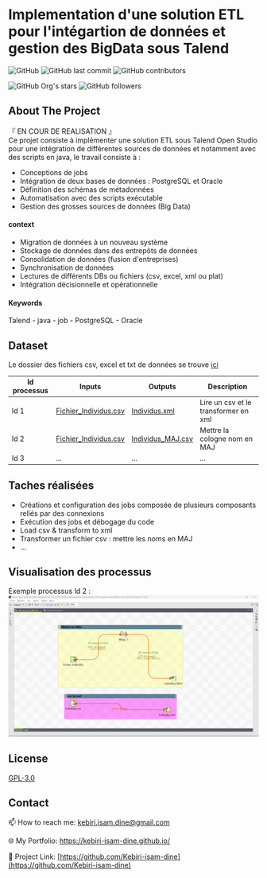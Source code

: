 # Implementation d'une solution ETL pour l'intégartion de données et gestion des BigData sous Talend




![GitHub](https://img.shields.io/github/license/kebiri-isam-dine/Implementation-d-une-solution-ETL-et-gestion-des-BigData-sous-Talend?color=g&style=for-the-badge)
![GitHub last commit](https://img.shields.io/github/last-commit/kebiri-isam-dine/Implementation-d-une-solution-ETL-et-gestion-des-BigData-sous-Talend?color=red&style=for-the-badge)
![GitHub contributors](https://img.shields.io/github/contributors/kebiri-isam-dine/Implementation-d-une-solution-ETL-et-gestion-des-BigData-sous-Talend?color=yellow&style=for-the-badge)

![GitHub Org's stars](https://img.shields.io/github/stars/kebiri-isam-dine?style=social)
![GitHub followers](https://img.shields.io/github/followers/kebiri-isam-dine?style=social)




## About The Project

『 EN COUR DE REALISATION 』   
Ce projet consiste à implémenter une solution ETL sous Talend Open Studio pour une intégration de différentes sources de données et notamment avec des scripts en java, le travail consiste à :

- Conceptions de jobs
- Intégration de deux bases de données : PostgreSQL et Oracle
- Définition des schémas de métadonnées
- Automatisation avec des scripts exécutable
- Gestion des grosses sources de données (Big Data)

#### context

- Migration de données à un nouveau système
- Stockage de données dans des entrepôts de données
- Consolidation de données (fusion d'entreprises)
- Synchronisation de données
- Lectures de différents DBs ou fichiers (csv, excel, xml ou plat)
- Intégration décisionnelle et opérationnelle

#### Keywords

Talend  - java - job - PostgreSQL - Oracle

## Dataset

Le dossier des fichiers csv, excel et txt de données se trouve [ici](/Data_csv/Fichiers/)

Id processus | Inputs | Outputs | Description                                      |
|-----------------|-----------------|----------------------------------|---------------------------------------------|
| Id 1 | [Fichier_Individus.csv](/Data/Inputs/Fichier_Individus.csv)| [Individus.xml](/Data/Output/Individus.xml)| Lire un csv et le transformer en xml|
| Id 2 | [Fichier_Individus.csv](/Data/Inputs/Fichier_Individus.csv)| [Individus_MAJ.csv](/Data//Output/Individus_MAJ.csv)| Mettre la cologne nom en MAJ|
| Id 3 | ...             | ...                             | ...     | ... |

## Taches réalisées

- Créations et configuration des jobs composée de plusieurs composants reliés par des connexions
- Exécution des jobs et débogage du code
- Load csv & transform to xml
- Transformer un fichier csv : mettre les noms en MAJ
- ...

## Visualisation des processus

Exemple processus Id 2 :
<img src="/Captures/Processus_Id_2.png">



## License

[GPL-3.0](https://choosealicense.com/licenses/gpl-3.0/)


## Contact

📫 How to reach me: kebiri.isam.dine@gmail.com

🌐 My Portfolio: <https://kebiri-isam-dine.github.io/>

🔗 Project Link: [https://github.com/Kebiri-isam-dine](https://github.com/Kebiri-isam-dine)
